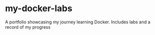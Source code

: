 # my-docker-labs
A portfolio showcasing my journey learning Docker. Includes labs and a record of my progress
